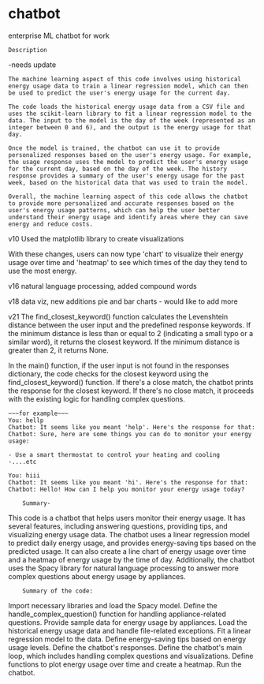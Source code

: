# chatbot
enterprise ML chatbot for work

~~~~~~~~~~~
Description
~~~~~~~~~~~
-needs update

    The machine learning aspect of this code involves using historical energy usage data to train a linear regression model, which can then be used to predict the user's energy usage for the current day.

    The code loads the historical energy usage data from a CSV file and uses the scikit-learn library to fit a linear regression model to the data. The input to the model is the day of the week (represented as an integer between 0 and 6), and the output is the energy usage for that day.

    Once the model is trained, the chatbot can use it to provide personalized responses based on the user's energy usage. For example, the usage response uses the model to predict the user's energy usage for the current day, based on the day of the week. The history response provides a summary of the user's energy usage for the past week, based on the historical data that was used to train the model.

    Overall, the machine learning aspect of this code allows the chatbot to provide more personalized and accurate responses based on the user's energy usage patterns, which can help the user better understand their energy usage and identify areas where they can save energy and reduce costs.


v10
Used the matplotlib library to create visualizations

With these changes, users can now type 'chart' to visualize their energy usage over time and 'heatmap' to see 
which times of the day they tend to use the most energy.

v16
natural language processing, added compound words

v18 
data viz, new additions pie and bar charts - would like to add more

v21
The find_closest_keyword() function calculates the Levenshtein distance between the user input and the predefined response keywords. If the minimum distance is less than or equal to 2 (indicating a small typo or a similar word), it returns the closest keyword. If the minimum distance is greater than 2, it returns None.

In the main() function, if the user input is not found in the responses dictionary, the code checks for the closest keyword using the find_closest_keyword() function. If there's a close match, the chatbot prints the response for the closest keyword. If there's no close match, it proceeds with the existing logic for handling complex questions.

    ~~~for example~~~
    You: hellp
    Chatbot: It seems like you meant 'help'. Here's the response for that:
    Chatbot: Sure, here are some things you can do to monitor your energy usage:

    - Use a smart thermostat to control your heating and cooling
    -....etc

    You: hiii
    Chatbot: It seems like you meant 'hi'. Here's the response for that:
    Chatbot: Hello! How can I help you monitor your energy usage today?


~~~~~~~~~~~~~~~~~~~~~~~~~~~~~~~~~~~~~
    Summary-
~~~~~~~~~~~~~~~~~~~~~~~~~~~~~~~~~~~~~
This code is a chatbot that helps users monitor their energy usage. It has several features, including answering questions, providing tips, and visualizing energy usage data. The chatbot uses a linear regression model to predict daily energy usage, and provides energy-saving tips based on the predicted usage. It can also create a line chart of energy usage over time and a heatmap of energy usage by the time of day. Additionally, the chatbot uses the Spacy library for natural language processing to answer more complex questions about energy usage by appliances.


~~~~~~~~~~~~~~~~~~~~~~~~~~~~~~~~~~~~~
    Summary of the code:
~~~~~~~~~~~~~~~~~~~~~~~~~~~~~~~~~~~~~
Import necessary libraries and load the Spacy model.
Define the handle_complex_question() function for handling appliance-related questions.
Provide sample data for energy usage by appliances.
Load the historical energy usage data and handle file-related exceptions.
Fit a linear regression model to the data.
Define energy-saving tips based on energy usage levels.
Define the chatbot's responses.
Define the chatbot's main loop, which includes handling complex questions and visualizations.
Define functions to plot energy usage over time and create a heatmap.
Run the chatbot.
